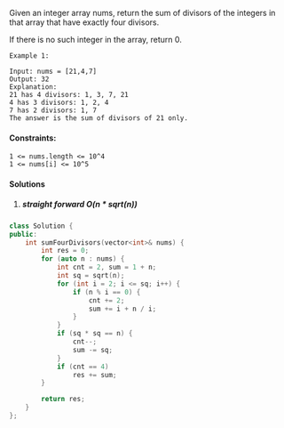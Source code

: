 Given an integer array nums, return the sum of divisors of the integers in that array that have exactly four divisors.

If there is no such integer in the array, return 0.

 

```
Example 1:

Input: nums = [21,4,7]
Output: 32
Explanation:
21 has 4 divisors: 1, 3, 7, 21
4 has 3 divisors: 1, 2, 4
7 has 2 divisors: 1, 7
The answer is the sum of divisors of 21 only.
```

 

#### Constraints:

    1 <= nums.length <= 10^4
    1 <= nums[i] <= 10^5

#### Solutions

1. ##### straight forward O(n * sqrt(n))

```cpp
class Solution {
public:
    int sumFourDivisors(vector<int>& nums) {
        int res = 0;
        for (auto n : nums) {
            int cnt = 2, sum = 1 + n;
            int sq = sqrt(n);
            for (int i = 2; i <= sq; i++) {
                if (n % i == 0) {
                    cnt += 2;
                    sum += i + n / i;
                }
            }
            if (sq * sq == n) {
                cnt--;
                sum -= sq;
            }
            if (cnt == 4)
                res += sum;
        }

        return res;
    }
};
```